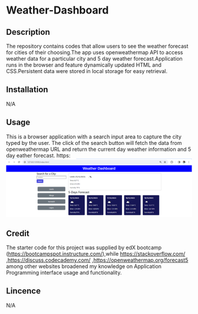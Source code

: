 # Weather-Dashboard
## Description
The repository contains codes that allow users to see the weather forecast for cities of their choosing.The app uses openweathermap API to access weather data for a particular city and 5 day weather forecast.Application runs in the browser and feature dynamically updated HTML and CSS.Persistent data were stored in local storage for easy retrieval.

## Installation
N/A

## Usage

This is a browser application with a search input area to capture the city typed by the user. The click of the search button will fetch the data from openweathermap URL and return the current day weather information and 5 day eather forecast. 
 https:
 <img src="./assets/Screenshot.png" alt=Landing-Page/>


## Credit
The starter code for this project was supplied by edX  bootcamp (https://bootcampspot.instructure.com/),while https://stackoverflow.com/ ,https://discuss.codecademy.com/ ,https://openweathermap.org/forecast5 among other websites broadened my knowledge on Application Programming interface usage and functionality.

## Lincence
N/A 